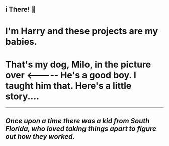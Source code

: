 ## i There! 👋
# I'm Harry and these projects are my babies. 
# That's my dog, Milo, in the picture over <----- He's a good boy. I taught him that. Here's a little story....
----
## _Once upon a time there was a kid from South Florida, who loved taking things apart to figure out how they worked._ 
